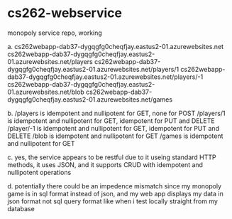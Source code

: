 # cs262-webservice
monopoly service repo, working

a.  cs262webapp-dab37-dygqgfg0cheqfjay.eastus2-01.azurewebsites.net
    cs262webapp-dab37-dygqgfg0cheqfjay.eastus2-01.azurewebsites.net/players
    cs262webapp-dab37-dygqgfg0cheqfjay.eastus2-01.azurewebsites.net/players/1
    cs262webapp-dab37-dygqgfg0cheqfjay.eastus2-01.azurewebsites.net/players/-1
    cs262webapp-dab37-dygqgfg0cheqfjay.eastus2-01.azurewebsites.net/blob
    cs262webapp-dab37-dygqgfg0cheqfjay.eastus2-01.azurewebsites.net/games

b.  /players is idempotent and nullipotent for GET, none for POST
    /players/1 is idempotent and nullipotent for GET, idempotent for PUT and DELETE
    /player/-1 is idempotent and nullipotent for GET, idempotent for PUT and DELETE
    /blob is idempotent and nullipotent for GET
    /games is idempotent and nullipotent for GET

c.  yes, the service appears to be restful due to it useing standard HTTP methods, it uses JSON, and it supports CRUD with idempotent and nullipotent operations

d.  potentially there could be an impedence mismatch since my monopoly game is in sql format instead of json, and my web app displays my data in json format not sql query format like when i test locally straight from my database